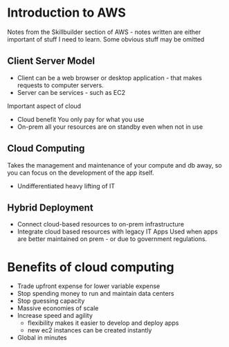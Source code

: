 # Introduction to AWS

Notes from the Skillbuilder section of AWS - notes written are either important of stuff I need to learn. Some obvious
stuff may be omitted

## Client Server Model

* Client can be a web browser or desktop application - that makes requests to computer servers.
* Server can be services - such as EC2

Important aspect of cloud
* Cloud benefit You only pay for what you use 
* On-prem all your resources are on standby even when not in use 

## Cloud Computing

Takes the management and maintenance of your compute and db away, so you can focus on the development of the app itself.
 * Undifferentiated heavy lifting of IT


## Hybrid Deployment
* Connect cloud-based resources to on-prem infrastructure
* Integrate cloud based resources with legacy IT Apps
Used when apps are better maintained on prem - or due to government regulations. 

# Benefits of cloud computing
* Trade upfront expense for lower variable expense
* Stop spending money to run and maintain data centers
* Stop guessing capacity
* Massive economies of scale 
* Increase speed and agility
  * flexibility makes it easier to develop and deploy apps
  * new ec2 instances can be created instantly
* Global in minutes